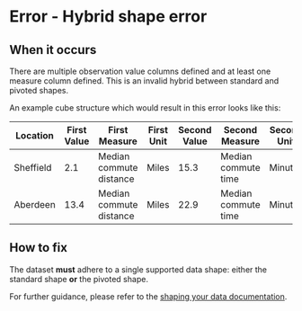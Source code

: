 # Error - Hybrid shape error

## When it occurs

There are multiple observation value columns defined and at least one measure column defined. This is an invalid hybrid between standard and pivoted shapes.

An example cube structure which would result in this error looks like this:

| Location  | First Value | First Measure           | First Unit | Second Value | Second Measure      | Second Unit |
|-----------|-------------|-------------------------|------------|--------------|---------------------|-------------|
| Sheffield | 2.1         | Median commute distance | Miles      | 15.3         | Median commute time | Minutes     |
| Aberdeen  | 13.4        | Median commute distance | Miles      | 22.9         | Median commute time | Minutes     |

## How to fix

The dataset **must** adhere to a single supported data shape: either the standard shape **or** the pivoted shape.

For further guidance, please refer to the [shaping your data documentation](../../shape-data/index.md).
